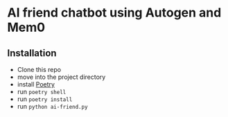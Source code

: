 # AI friend chatbot using Autogen and Mem0

## Installation

- Clone this repo
- move into the project directory
- install [Poetry](https://python-poetry.org/docs/#installation)
- run `poetry shell`
- run `poetry install`
- run `python ai-friend.py`